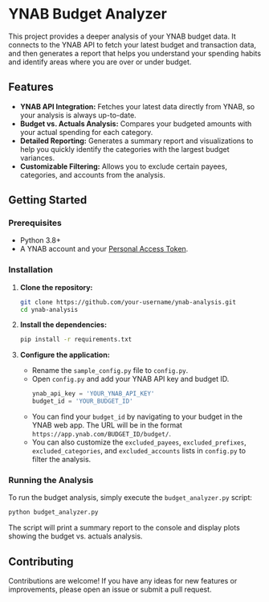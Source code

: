 # YNAB Budget Analyzer

This project provides a deeper analysis of your YNAB budget data. It connects to the YNAB API to fetch your latest budget and transaction data, and then generates a report that helps you understand your spending habits and identify areas where you are over or under budget.

## Features

- **YNAB API Integration:** Fetches your latest data directly from YNAB, so your analysis is always up-to-date.
- **Budget vs. Actuals Analysis:** Compares your budgeted amounts with your actual spending for each category.
- **Detailed Reporting:** Generates a summary report and visualizations to help you quickly identify the categories with the largest budget variances.
- **Customizable Filtering:** Allows you to exclude certain payees, categories, and accounts from the analysis.

## Getting Started

### Prerequisites

- Python 3.8+
- A YNAB account and your [Personal Access Token](https://app.ynab.com/settings/developer).

### Installation

1. **Clone the repository:**
   ```bash
   git clone https://github.com/your-username/ynab-analysis.git
   cd ynab-analysis
   ```

2. **Install the dependencies:**
   ```bash
   pip install -r requirements.txt
   ```

3. **Configure the application:**
   - Rename the `sample_config.py` file to `config.py`.
   - Open `config.py` and add your YNAB API key and budget ID.
     ```python
     ynab_api_key = 'YOUR_YNAB_API_KEY'
     budget_id = 'YOUR_BUDGET_ID'
     ```
   - You can find your `budget_id` by navigating to your budget in the YNAB web app. The URL will be in the format `https://app.ynab.com/BUDGET_ID/budget/`.
   - You can also customize the `excluded_payees`, `excluded_prefixes`, `excluded_categories`, and `excluded_accounts` lists in `config.py` to filter the analysis.

### Running the Analysis

To run the budget analysis, simply execute the `budget_analyzer.py` script:

```bash
python budget_analyzer.py
```

The script will print a summary report to the console and display plots showing the budget vs. actuals analysis.

## Contributing

Contributions are welcome! If you have any ideas for new features or improvements, please open an issue or submit a pull request.
